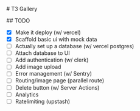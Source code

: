 # T3 Gallery 

## TODO

- [x] Make it deploy (w/ vercel)
- [x] Scaffold basic ui with mock data
- [ ] Actually set up a database (w/ vercel postgres)
- [ ] Attach database to UI
- [ ] Add authentication (w/ clerk)
- [ ] Add image upload
- [ ] Error management (w/ Sentry)
- [ ] Routing/image page (parallel route)
- [ ] Delete button (w/ Server Actions)
- [ ] Analytics
- [ ] Ratelimiting (upstash)
